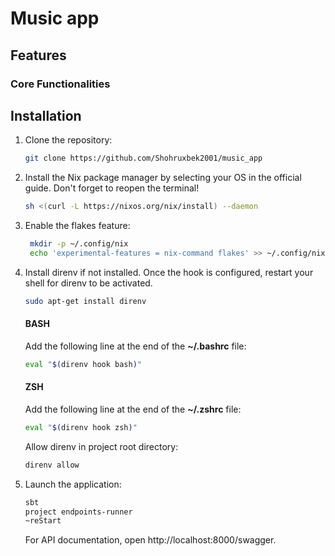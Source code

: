# Music app

## Features

### Core Functionalities

## Installation

1. Clone the repository:
   ```bash
   git clone https://github.com/Shohruxbek2001/music_app
   ```
2. Install the Nix package manager by selecting your OS in the official guide. Don't forget to reopen the terminal!
   ```bash
   sh <(curl -L https://nixos.org/nix/install) --daemon
   ```
3. Enable the flakes feature:
   ```bash
    mkdir -p ~/.config/nix
    echo 'experimental-features = nix-command flakes' >> ~/.config/nix/nix.conf
   ```
4. Install direnv if not installed. Once the hook is configured, restart your shell for direnv to be activated.

    ```bash
    sudo apt-get install direnv
    ```
   #### BASH

   Add the following line at the end of the **~/.bashrc** file:
   ```bash
   eval "$(direnv hook bash)"
   ```

   #### ZSH

   Add the following line at the end of the **~/.zshrc** file:
   ```bash
   eval "$(direnv hook zsh)"
   ```
   Allow direnv in project root directory:
    ```bash
    direnv allow
    ```
4. Launch the application:
    ```bash
    sbt
    project endpoints-runner
    ~reStart
    ```

   For API documentation, open http://localhost:8000/swagger.


